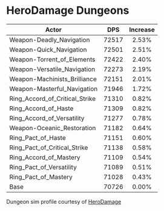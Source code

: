 # HeroDamage Dungeons
| Actor | DPS | Increase |
|---|:---:|:---:|
|Weapon-Deadly_Navigation|72517|2.53%|
|Weapon-Quick_Navigation|72501|2.51%|
|Weapon-Torrent_of_Elements|72422|2.40%|
|Weapon-Versatile_Navigation|72273|2.19%|
|Weapon-Machinists_Brilliance|72151|2.01%|
|Weapon-Masterful_Navigation|71946|1.72%|
|Ring_Accord_of_Critical_Strike|71310|0.82%|
|Ring_Accord_of_Haste|71309|0.82%|
|Ring_Accord_of_Versatility|71277|0.78%|
|Weapon-Oceanic_Restoration|71182|0.64%|
|Ring_Pact_of_Haste|71151|0.60%|
|Ring_Pact_of_Critical_Strike|71138|0.58%|
|Ring_Accord_of_Mastery|71109|0.54%|
|Ring_Pact_of_Versatility|71089|0.51%|
|Ring_Pact_of_Mastery|71028|0.43%|
|Base|70726|0.00%|

 Dungeon sim profile courtesy of [HeroDamage](https://www.herodamage.com/)